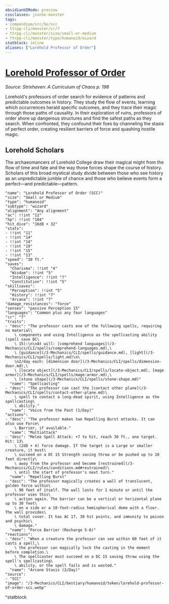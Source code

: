 ```yaml
---
obsidianUIMode: preview
cssclasses: json5e-monster
tags:
- compendium/src/5e/scc
- ttrpg-cli/monster/cr/7
- ttrpg-cli/monster/size/small-or-medium
- ttrpg-cli/monster/type/humanoid/wizard
statblock: inline
aliases: ["Lorehold Professor of Order"]
---
```

# [Lorehold Professor of Order](3-Mechanics\CLI\bestiary\humanoid/lorehold-professor-of-order-scc.md)
*Source: Strixhaven: A Curriculum of Chaos p. 198*  

Lorehold's professors of order search for evidence of patterns and predictable outcomes in history. They study the flow of events, learning which occurrences herald specific outcomes, and they trace their magic through those paths of causality. In their exploration of ruins, professors of order shore up dangerous structures and find the safest paths as they search. When confronted, they confound their foes by channeling the stasis of perfect order, creating resilient barriers of force and quashing hostile magic.

## Lorehold Scholars

The archaeomancers of Lorehold College draw their magical might from the flow of time and fate and the way those forces shape the course of history. Scholars of this broad mystical study divide between those who see history as an unpredictable jumble of chance and those who believe events form a perfect—and predictable—pattern.

```statblock
"name": "Lorehold Professor of Order (SCC)"
"size": "Small or Medium"
"type": "humanoid"
"subtype": "wizard"
"alignment": "Any alignment"
"ac": !!int "12"
"hp": !!int "104"
"hit_dice": "16d8 + 32"
"stats":
- !!int "11"
- !!int "14"
- !!int "14"
- !!int "19"
- !!int "15"
- !!int "13"
"speed": "30 ft."
"saves":
  "Charisma": !!int "4"
  "Wisdom": !!int "5"
  "Intelligence": !!int "7"
  "Constitution": !!int "5"
"skillsaves":
  "Perception": !!int "5"
  "History": !!int "7"
  "Arcana": !!int "7"
"damage_resistances": "force"
"senses": "passive Perception 15"
"languages": "Common plus any four languages"
"cr": "7"
"traits":
- "desc": "The professor casts one of the following spells, requiring no material\
    \ components and using Intelligence as the spellcasting ability (spell save DC\
    \ 15):\n\nAt will: [comprehend languages](/3-Mechanics/CLI/spells/comprehend-languages.md),\
    \ [guidance](/3-Mechanics/CLI/spells/guidance.md), [light](/3-Mechanics/CLI/spells/light.md)\n\
    \n2/day each: [dimension door](/3-Mechanics/CLI/spells/dimension-door.md),\
    \ [locate object](/3-Mechanics/CLI/spells/locate-object.md), [mage armor](/3-Mechanics/CLI/spells/mage-armor.md),\
    \ [stone shape](/3-Mechanics/CLI/spells/stone-shape.md)"
  "name": "Spellcasting"
- "desc": "The professor can cast the [contact other plane](/3-Mechanics/CLI/spells/contact-other-plane.md)\
    \ spell to contact a long-dead spirit, using Intelligence as the spellcasting\
    \ ability."
  "name": "Voice from the Past (1/Day)"
"actions":
- "desc": "The professor makes two Repelling Burst attacks. It can also use Force\
    \ Barrier, if available."
  "name": "Multiattack"
- "desc": "Melee Spell Attack: +7 to hit, reach 30 ft., one target. Hit: 13\
    \ (2d8 + 4) force damage. If the target is a Large or smaller creature, it must\
    \ succeed on a DC 15 Strength saving throw or be pushed up to 10 feet directly\
    \ away from the professor and become [restrained](/3-Mechanics/CLI/rules/conditions.md#restrained)\
    \ until the start of professor's next turn."
  "name": "Repelling Burst"
- "desc": "The professor magically creates a wall of translucent, golden force within\
    \ 90 feet of itself. The wall lasts for 1 minute or until the professor uses this\
    \ action again. The barrier can be a vertical or horizontal plane up to 30 feet\
    \ on a side or a 10-foot-radius hemispherical dome with a floor. The wall provides\
    \ total cover. It has AC 17, 30 hit points, and immunity to poison and psychic\
    \ damage."
  "name": "Force Barrier (Recharge 5-6)"
"reactions":
- "desc": "When a creature the professor can see within 60 feet of it casts a spell,\
    \ the professor can magically lock the casting in the moment before completion.\
    \ The spellcaster must succeed on a DC 15 saving throw using the spell's spellcasting\
    \ ability, or the spell fails and is wasted."
  "name": "Arcane Stasis (2/Day)"
"source":
- "SCC"
"image": "/3-Mechanics/CLI/bestiary/humanoid/token/lorehold-professor-of-order-scc.webp"
```
^statblock